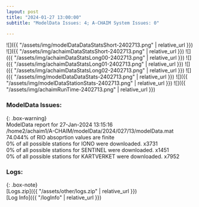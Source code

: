 ```yaml
---
layout: post
title: "2024-01-27 13:00:00"
subtitle: "ModelData Issues: 4; A-CHAIM System Issues: 0"

---
```


![]({{ "/assets/img/modelDataDataStatsShort-2402713.png" | relative_url }})
![]({{ "/assets/img/achaimDataStatsShort-2402713.png" | relative_url }})
![]({{ "/assets/img/achaimDataStatsLong00-2402713.png" | relative_url }})
![]({{ "/assets/img/achaimDataStatsLong01-2402713.png" | relative_url }})
![]({{ "/assets/img/achaimDataStatsLong02-2402713.png" | relative_url }})
![]({{ "/assets/img/modelDataDataStats-2402713.png" | relative_url }})
![]({{ "/assets/img/modelDataStationStats-2402713.png" | relative_url }})
![]({{ "/assets/img/achaimRunTime-2402713.png" | relative_url }})


### ModelData Issues:  
  
{: .box-warning}  
 ModelData report for 27-Jan-2024 13:15:16   
 /home2/achaim1/A-CHAIM/modelData/2024/027/13/modelData.mat   
 74.044% of RIO absoprtion values are finite   
 0% of all possible stations for IONO were downloaded. x3731   
 0% of all possible stations for SENTINEL were downloaded. x1451   
 0% of all possible stations for KARTVERKET were downloaded. x7952   
  


### Logs:  
  
{: .box-note}  
[Logs.zip]({{ "/assets/other/logs.zip" | relative_url }})  
[Log Info]({{ "/logInfo" | relative_url }})  
